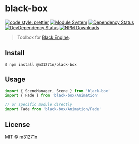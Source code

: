 # black-box

[![code style: prettier](https://img.shields.io/badge/code_style-prettier-ff69b4.svg)](https://github.com/prettier/prettier)
[![Module System](https://img.shields.io/badge/module%20system-ES%20Module-brightgreen.svg)](#)
[![Dependency Status](https://img.shields.io/david/m31271n/black-box.svg)](#)
[![DevDependency Status](https://img.shields.io/david/m31271n/black-box.svg)](#)
[![NPM Downloads](https://img.shields.io/npm/dm/@m31271n/black-box.svg)](#)

> Toolbox for [Black Engine](https://github.com/MassiveHeights/Black).

## Install

```
$ npm install @m31271n/black-box
```

## Usage

```js
import { SceneManager, Scene } from 'black-box'
import { Fade } from 'black-box/Animation'

// or specific module directly
import Fade from 'black-box/Animation/Fade'
```

## License

[MIT](https://stack.m31271n.com/licenses/MIT.txt) © [m31271n](https://stack.m31271n.com)
